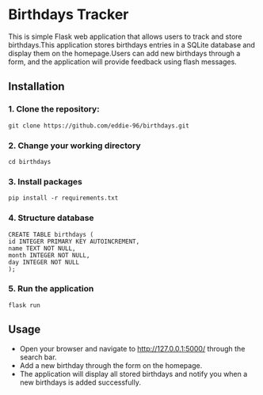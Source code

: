 # Birthdays Tracker

This is simple Flask web application that allows users to track and store birthdays.This application stores birthdays entries in a SQLite database and display them on the homepage.Users can add new birthdays through a form, and the application will provide feedback using flash messages.

## Installation

### 1. **Clone the repository:** ###

```
git clone https://github.com/eddie-96/birthdays.git
```
### 2. **Change your working directory**
```
cd birthdays
```

### 3. **Install packages** ###

```pip install -r requirements.txt```

### 4. **Structure database** ###

```
CREATE TABLE birthdays (
id INTEGER PRIMARY KEY AUTOINCREMENT,
name TEXT NOT NULL,
month INTEGER NOT NULL,
day INTEGER NOT NULL
);
```

### 5. **Run the application** ###

``` flask run ```

## Usage

- Open your browser  and navigate to http://127.0.0.1:5000/ through the search bar.
- Add a new birthday through the form on the homepage.
- The application will display all stored birthdays and notify you when a new birthdays is added successfully.
